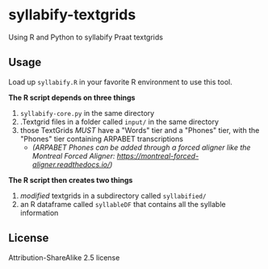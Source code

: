 # syllabify-textgrids
Using R and Python to syllabify Praat textgrids

## Usage

Load up `syllabify.R` in your favorite R environment to use this tool.

**The R script depends on three things**

1. `syllabify-core.py` in the same directory
2. .Textgrid files in a folder called `input/` in the same directory
3. those TextGrids *MUST* have a "Words" tier and a "Phones" tier, with the "Phones" tier containing ARPABET transcriptions
    - _(ARPABET Phones can be added through a forced aligner like the Montreal Forced Aligner: https://montreal-forced-aligner.readthedocs.io/)_

**The R script then creates two things**

1. *modified* textgrids in a subdirectory called `syllabified/`
2. an R dataframe called `syllableDF` that contains all the syllable information

## License

Attribution-ShareAlike 2.5 license
